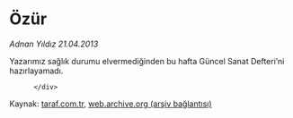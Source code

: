# Özür

*Adnan Yıldız 21.04.2013*

<div class="yazi">Yazarımız sağlık durumu elvermediğinden bu hafta Güncel Sanat Defteri’ni hazırlayamadı.
                                    
          
          
          
          </div>

Kaynak: [taraf.com.tr](http://www.taraf.com.tr:80/adnan-yildiz/makale-ozur-37.htm), [web.archive.org (arşiv bağlantısı)](http://web.archive.org/web/20130728051609/http://www.taraf.com.tr:80/adnan-yildiz/makale-ozur-37.htm)
